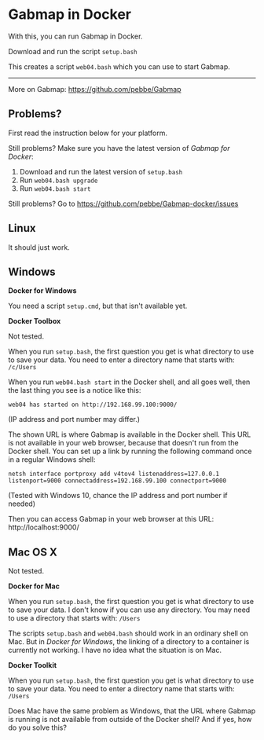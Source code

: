 # Gabmap in Docker #

With this, you can run Gabmap in Docker.

Download and run the script `setup.bash`

This creates a script `web04.bash` which you can use to start Gabmap.

* * * * *

More on Gabmap:
https://github.com/pebbe/Gabmap

## Problems? ##

First read the instruction below for your platform.

Still problems? Make sure you have the latest version of
*Gabmap for Docker*:

 1. Download and run the latest version of `setup.bash`
 2. Run `web04.bash upgrade`
 3. Run `web04.bash start`

Still problems? Go to https://github.com/pebbe/Gabmap-docker/issues

## Linux ##

It should just work.

## Windows ##

**Docker for Windows**

You need a script `setup.cmd`, but that isn't available yet.

**Docker Toolbox**

Not tested.

When you run `setup.bash`, the first question you get is what directory
to use to save your data. You need to enter a directory name that starts
with: `/c/Users`

When you run `web04.bash start` in the Docker shell, and all goes well,
then the last thing you see is a notice like this:

```
web04 has started on http://192.168.99.100:9000/
```

(IP address and port number may differ.)

The shown URL is where Gabmap is available in the Docker shell. This URL
is not available in your web browser, because that doesn't run from the
Docker shell. You can set up a link by running the following command
once in a regular Windows shell:

```
netsh interface portproxy add v4tov4 listenaddress=127.0.0.1 listenport=9000 connectaddress=192.168.99.100 connectport=9000
```

(Tested with Windows 10, chance the IP address and port number if needed)

Then you can access Gabmap in your web browser at this URL:
http://localhost:9000/


## Mac OS X ##

Not tested.

**Docker for Mac**

When you run `setup.bash`, the first question you get is what directory
to use to save your data. I don't know if you can use any directory. You
may need to use a directory that starts with: `/Users`

The scripts `setup.bash` and `web04.bash` should work in an ordinary
shell on Mac. But in *Docker for Windows*, the linking of a directory
to a container is currently not working. I have no idea what the
situation is on Mac.

**Docker Toolkit**

When you run `setup.bash`, the first question you get is what directory
to use to save your data. You need to enter a directory name that starts
with: `/Users`

Does Mac have the same problem as Windows, that the URL where Gabmap is
running is not available from outside of the Docker shell? And if yes,
how do you solve this?
